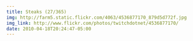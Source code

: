 ```yaml
---
title: Steaks (27/365) 
img: http://farm5.static.flickr.com/4063/4536877170_879d5d772f.jpg 
img_link: http://www.flickr.com/photos/twitchdotnet/4536877170/ 
date: 2010-04-18T20:24:47-05:00 
---
```

